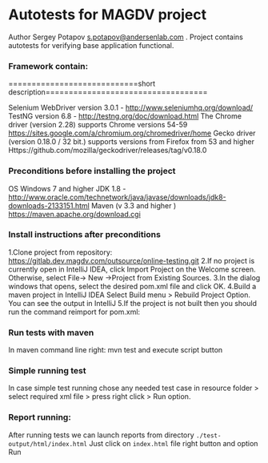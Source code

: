 # Autotests for MAGDV project
Author Sergey Potapov s.potapov@andersenlab.com .
Project contains autotests for verifying base application functional.


### Framework contain:
============================short description===================================

Selenium WebDriver version 3.0.1 - http://www.seleniumhq.org/download/
TestNG version 6.8 - http://testng.org/doc/download.html
The Chrome driver (version 2.28) supports Chrome versions 54-59 https://sites.google.com/a/chromium.org/chromedriver/home
Gecko driver (version 0.18.0 / 32 bit.) supports versions from Firefox from 53 and higher
Https://github.com/mozilla/geckodriver/releases/tag/v0.18.0


### Preconditions before installing the project
OS Windows 7 and higher
JDK 1.8 - http://www.oracle.com/technetwork/java/javase/downloads/jdk8-downloads-2133151.html
Maven (v 3.3 and higher ) https://maven.apache.org/download.cgi


### Install instructions after preconditions
1.Clone project from repository: 
https://gitlab.dev.magdv.com/outsource/online-testing.git
2.If no project is currently open in IntelliJ IDEA, click Import Project on the Welcome screen.
Otherwise, select File→ New →Project from Existing Sources.
3.In the dialog windows that opens, select the desired pom.xml file and click OK.
4.Build a maven project in IntelliJ IDEA  Select Build menu > Rebuild Project Option.
 You can see the output in IntelliJ 
5.If the project is not built then you should run the command reimport for pom.xml:

### Run tests with maven
In maven command line right: 
mvn test 
and execute script button

### Simple running test
In case simple test running chose any needed test case in resource folder  > select required xml file  > press right click  > Run option.

### Report running:
After running tests we can launch reports from directory `./test-output/html/index.html`
Just click on `index.html` file right button and option Run
